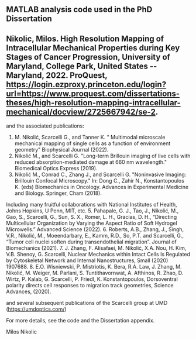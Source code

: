 MATLAB analysis code used in the PhD Dissertation
--
Nikolic, Milos. High Resolution Mapping of Intracellular Mechanical Properties during Key Stages of Cancer Progression, University of Maryland, College Park, United States -- Maryland, 2022. ProQuest, 
https://login.ezproxy.princeton.edu/login?url=https://www.proquest.com/dissertations-theses/high-resolution-mapping-intracellular-mechanical/docview/2725667942/se-2.
--
and the associated publications:
1.	M. Nikolić, Scarcelli G., and Tanner K. " Multimodal microscale mechanical mapping of single cells as a function of environment geometry" Biophysical Journal (2022).
2.	Nikolić M., and Scarcelli G. "Long-term Brillouin imaging of live cells with reduced absorption-mediated damage at 660 nm wavelength." Biomedical Optics Express (2019).
3.	Nikolić M., Conrad C., Zhang J., and Scarcelli G. "Noninvasive Imaging: Brillouin Confocal Microscopy." In: Dong C., Zahir N., Konstantopoulos K. (eds) Biomechanics in Oncology. Advances in Experimental Medicine and Biology. Springer, Cham (2018).


Including many fruitful collaborations with National Institutes of Health, Johns Hopkins, U Penn, MIT, etc.
5.	Pahapale, G. J., Tao, J., Nikolić, M., Gao, S., Scarcelli, G., Sun, S. X., Romer, L. H., Gracias, D. H., “Directing Multicellular Organization by Varying the Aspect Ratio of Soft Hydrogel Microwells.” Advanced Science (2022).
6.	Roberts, A.B., Zhang, J., Singh, V.R., Nikolić, M., Moeendarbary, E., Kamm, R.D., So, P.T. and Scarcelli, G., “Tumor cell nuclei soften during transendothelial migration”. Journal of Biomechanics (2021). 
7.	J. Zhang, F. Alisafaei, M. Nikolić, X.A. Nou, H. Kim, V.B. Shenoy, G. Scarcelli, Nuclear Mechanics within Intact Cells Is Regulated by Cytoskeletal Network and Internal Nanostructures, Small (2020) 1907688.
8.	E.O. Wisniewski, P. Mistriotis, K. Bera, R.A. Law, J. Zhang, M. Nikolić, M. Weiger, M. Parlani, S. Tuntithavornwat, A. Afthinos, R. Zhao, D. Wirtz, P. Kalab, G. Scarcelli, P. Friedl, K. Konstantopoulos, Dorsoventral polarity directs cell responses to migration track geometries, Science Advances,  (2020).

and several subsequent publications of the Scarcelli group at UMD (https://umdoptics.com/)

For more details, see the code and the Dissertation appendix. 

Milos Nikolic

